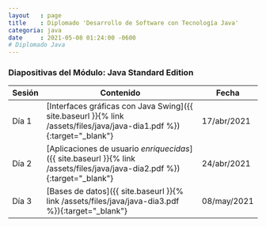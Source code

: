 ```yaml
---
layout   : page
title    : Diplomado 'Desarrollo de Software con Tecnología Java'
categoria: java
date     : 2021-05-08 01:24:00 -0600
# Diplomado Java
---
```


<!--
# Tarea 1: Contestar los siguientes tests en línea

[Digital Learning SL: Test de Java y POO](https://www.digitallearning.es/tests/java-poo.html)

[Cibertest: Programación en Java Básico](https://cibertest.com/examen-online/1703/programacion-en-java-basico)

[Daypo: Test de Java, nivel básico](https://www.daypo.com/java-basico.html)
-->

<!--
# Lecturas recomendadas

[Java SE Downloads](https://www.oracle.com/lad/java/technologies/javase-downloads.html)

[OpenJDK](https://openjdk.java.net)

[Adopt OpenJDK](https://adoptopenjdk.net)

[Microsoft OpenJDK](https://www.microsoft.com/openjdk)
-->


<!--### Diapositivas del Día 1: [Diplomado Java - Día 1]({{ site.baseurl }}{% link /assets/files/java/java-dia1.pdf %})-->
### Diapositivas del Módulo: Java Standard Edition

| Sesión | Contenido | Fecha |
| --- | --- | ---|
| Día 1 | [Interfaces gráficas con Java Swing]({{ site.baseurl }}{% link /assets/files/java/java-dia1.pdf %}){:target="_blank"} | 17/abr/2021 |
| Día 2 | [Aplicaciones de usuario _enriquecidas_]({{ site.baseurl }}{% link /assets/files/java/java-dia2.pdf %}){:target="_blank"} | 24/abr/2021 |
| Día 3 | [Bases de datos]({{ site.baseurl }}{% link /assets/files/java/java-dia3.pdf %}){:target="_blank"} | 08/may/2021 |

